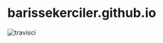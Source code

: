 # barissekerciler.github.io
![travisci](https://travis-ci.com/barissekerciler/barissekerciler.github.io.svg?branch=gh-pages)
